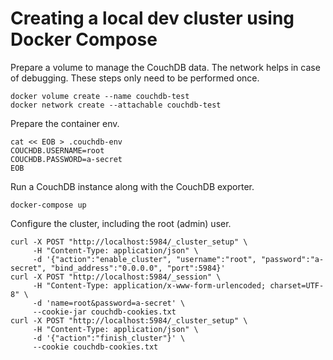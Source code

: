 # Creating a local dev cluster using Docker Compose

Prepare a volume to manage the CouchDB data. The network helps in case of debugging.
These steps only need to be performed once.  

    docker volume create --name couchdb-test
    docker network create --attachable couchdb-test

Prepare the container env.

    cat << EOB > .couchdb-env 
    COUCHDB.USERNAME=root
    COUCHDB.PASSWORD=a-secret
    EOB

Run a CouchDB instance along with the CouchDB exporter.

    docker-compose up

Configure the cluster, including the root (admin) user.

    curl -X POST "http://localhost:5984/_cluster_setup" \
         -H "Content-Type: application/json" \
         -d '{"action":"enable_cluster", "username":"root", "password":"a-secret", "bind_address":"0.0.0.0", "port":5984}'
    curl -X POST "http://localhost:5984/_session" \
         -H "Content-Type: application/x-www-form-urlencoded; charset=UTF-8" \
         -d 'name=root&password=a-secret' \
         --cookie-jar couchdb-cookies.txt
    curl -X POST "http://localhost:5984/_cluster_setup" \
         -H "Content-Type: application/json" \
         -d '{"action":"finish_cluster"}' \
         --cookie couchdb-cookies.txt
